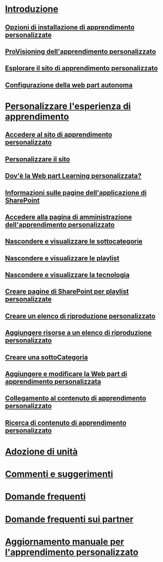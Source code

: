 # [Introduzione](index.md)
## [Opzioni di installazione di apprendimento personalizzate](custom_setupoptions.md)
## [ProVisioning dell'apprendimento personalizzato](custom_provision.md)
## [Esplorare il sito di apprendimento personalizzato](custom_exploresite.md)
## [Configurazione della web part autonoma](custom_manualsetup.md)
# [Personalizzare l'esperienza di apprendimento](custom_overview.md)
## [Accedere al sito di apprendimento personalizzato](custom_goto.md)
## [Personalizzare il sito](custom_edithelp.md)
## [Dov'è la Web part Learning personalizzata?](custom_whereiswebpart.md)
## [Informazioni sulle pagine dell'applicazione di SharePoint](custom_apppages.md)
## [Accedere alla pagina di amministrazione dell'apprendimento personalizzato](custom_accessadmin.md)
## [Nascondere e visualizzare le sottocategorie](custom_hideshowsub.md)
## [Nascondere e visualizzare le playlist](custom_hideshowplaylists.md)
## [Nascondere e visualizzare la tecnologia](custom_hideshowtech.md)
## [Creare pagine di SharePoint per playlist personalizzate](custom_createnewpage.md)
## [Creare un elenco di riproduzione personalizzato](custom_createnewplaylist.md)
## [Aggiungere risorse a un elenco di riproduzione personalizzato](custom_addassets.md)
## [Creare una sottoCategoria](custom_createnewcat.md)
## [Aggiungere e modificare la Web part di apprendimento personalizzata](custom_addwebpart.md)
## [Collegamento al contenuto di apprendimento personalizzato](custom_linking.md)
## [Ricerca di contenuto di apprendimento personalizzato](custom_search.md)
# [Adozione di unità](driveadoption.md)
# [Commenti e suggerimenti](feedback.md)
# [Domande frequenti](faq.md)
# [Domande frequenti sui partner](custom_partner.md)
# [Aggiornamento manuale per l'apprendimento personalizzato](custom_upgrade.md)

